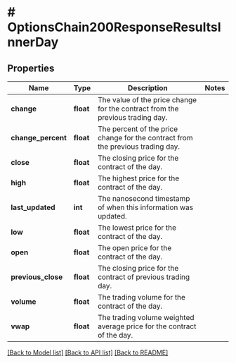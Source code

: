# # OptionsChain200ResponseResultsInnerDay

## Properties

Name | Type | Description | Notes
------------ | ------------- | ------------- | -------------
**change** | **float** | The value of the price change for the contract from the previous trading day. |
**change_percent** | **float** | The percent of the price change for the contract from the previous trading day. |
**close** | **float** | The closing price for the contract of the day. |
**high** | **float** | The highest price for the contract of the day. |
**last_updated** | **int** | The nanosecond timestamp of when this information was updated. |
**low** | **float** | The lowest price for the contract of the day. |
**open** | **float** | The open price for the contract of the day. |
**previous_close** | **float** | The closing price for the contract of previous trading day. |
**volume** | **float** | The trading volume for the contract of the day. |
**vwap** | **float** | The trading volume weighted average price for the contract of the day. |

[[Back to Model list]](../../README.md#models) [[Back to API list]](../../README.md#endpoints) [[Back to README]](../../README.md)
